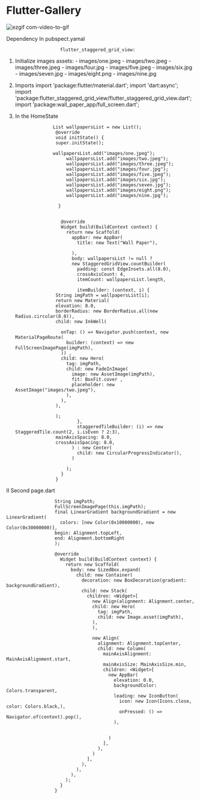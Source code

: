 # Flutter-Gallery


![ezgif com-video-to-gif](https://user-images.githubusercontent.com/39940314/40966065-1db58cf8-68cd-11e8-9fa3-f0057ad5eecd.gif)

Dependency In pubspect.yamal

                        flutter_staggered_grid_view:
                          

1) Initialize images 
                   assets:
                      - images/one.jpeg
                      - images/two.jpeg
                      - images/three.jpeg
                      - images/four.jpg
                      - images/five.jpeg
                      - images/six.jpg
                      - images/seven.jpg
                      - images/eight.png
                      - images/nine.jpg


2) Imports
                      import 'package:flutter/material.dart';
                      import 'dart:async';
                      import 'package:flutter_staggered_grid_view/flutter_staggered_grid_view.dart';
                      import 'package:wall_paper_app/full_screen.dart';

3) In the HomeState

                     List wallpapersList = new List();
                      @override
                      void initState() {
                      super.initState();
 
                     wallpapersList.add("images/one.jpeg");
                          wallpapersList.add("images/two.jpeg");
                          wallpapersList.add("images/three.jpeg");
                          wallpapersList.add("images/four.jpg");
                          wallpapersList.add("images/five.jpeg");
                          wallpapersList.add("images/six.jpg");
                          wallpapersList.add("images/seven.jpg");
                          wallpapersList.add("images/eight.png");
                          wallpapersList.add("images/nine.jpg");
                     
                       }


                        @override
                        Widget build(BuildContext context) {
                          return new Scaffold(
                            appBar: new AppBar(
                              title: new Text("Wall Paper"),

                            ),
                            body: wallpapersList != null ? 
                            new StaggeredGridView.countBuilder(
                              padding: const EdgeInsets.all(8.0),
                              crossAxisCount: 4,
                              itemCount: wallpapersList.length,

                              itemBuilder: (context, i) {
                      String imgPath = wallpapersList[i];
                      return new Material(
                      elevation: 8.0,
                      borderRadius: new BorderRadius.all(new Radius.circular(8.0)),
                      child: new InkWell(

                        onTap: () => Navigator.push(context, new MaterialPageRoute(
                          builder: (context) => new FullScreenImagePage(imgPath),
                        )) ,
                        child: new Hero(
                          tag: imgPath,
                          child: new FadeInImage(
                            image: new AssetImage(imgPath),
                            fit: BoxFit.cover ,
                            placeholder: new AssetImage("images/two.jpeg"),
                          ),
                        ),
                      ),

                      );
                              },
                              staggeredTileBuilder: (i) => new StaggeredTile.count(2, i.isEven ? 2:3),
                      mainAxisSpacing: 8.0,
                      crossAxisSpacing: 8.0,
                            ) : new Center(
                              child: new CircularProgressIndicator(),
                            )
      
                          );
                        }
                      }                      


II Second page.dart

                      String imgPath;
                      FullScreenImagePage(this.imgPath);
                      final LinearGradient backgroundGradient = new LinearGradient(
                        colors: [new Color(0x10000000), new Color(0x30000000)],
                      begin: Alignment.topLeft,
                      end: Alignment.bottomRight
                      );

                      @override
                        Widget build(BuildContext context) {
                          return new Scaffold(
                            body: new SizedBox.expand(
                              child: new Container(
                                decoration: new BoxDecoration(gradient: backgroundGradient),
                                child: new Stack(
                                  children: <Widget>[
                                    new Align(alignment: Alignment.center,
                                    child: new Hero(
                                      tag: imgPath,
                                      child: new Image.asset(imgPath),
                                    ),
                                    ),

                                    new Align(
                                      alignment: Alignment.topCenter,
                                      child: new Column(
                                        mainAxisAlignment: MainAxisAlignment.start,
                                        mainAxisSize: MainAxisSize.min,
                                        children: <Widget>[
                                          new AppBar(
                                            elevation: 0.0,
                                            backgroundColor: Colors.transparent,
                                            leading: new IconButton(
                                              icon: new Icon(Icons.close, color: Colors.black,),
                                              onPressed: () => Navigator.of(context).pop(),
                                            ),

                     
                                          )
                                        ],
                                      ),
                                    )
                                  ],
                                ),
                              ),
                            ),
                          );
                        }                      
                      }
